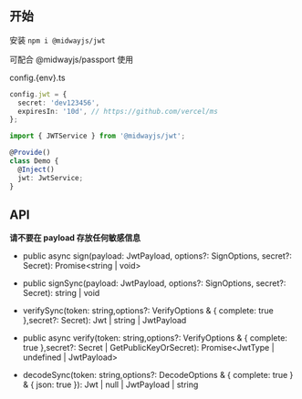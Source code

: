 ## 开始

安装 `npm i @midwayjs/jwt `

可配合 @midwayjs/passport 使用

config.{env}.ts

```ts
config.jwt = {
  secret: 'dev123456',
  expiresIn: '10d', // https://github.com/vercel/ms
};
```

```ts
import { JWTService } from '@midwayjs/jwt';

@Provide()
class Demo {
  @Inject()
  jwt: JwtService;
}
```

## API

**请不要在 payload 存放任何敏感信息**

- public async sign(payload: JwtPayload, options?: SignOptions, secret?: Secret): Promise<string | void>
- public signSync(payload: JwtPayload, options?: SignOptions, secret?: Secret): string | void

- verifySync(token: string,options?: VerifyOptions & { complete: true },secret?: Secret): Jwt | string | JwtPayload
- public async verify(token: string,options?: VerifyOptions & { complete: true },secret?: Secret | GetPublicKeyOrSecret): Promise<JwtType | undefined | JwtPayload>

- decodeSync(token: string,options?: DecodeOptions & { complete: true } & { json: true }): Jwt | null | JwtPayload | string
